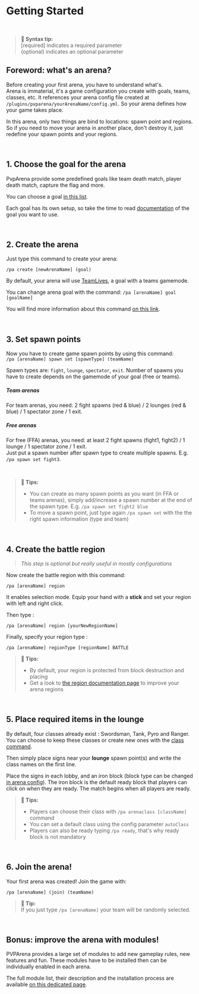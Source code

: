 # Getting Started

<br>

> **🚩 Syntax tip:**  
> [required] indicates a required parameter  
> (optional) indicates an optional parameter
> 


## Foreword: what's an arena?

Before creating your first arena, you have to understand what's.  
Arena is immaterial, it's a game configuration you create with goals, teams, classes, etc. It references your arena
config file created at `/plugins/pvparena/yourArenaName/config.yml`. So your arena defines how your game takes place.

In this arena, only two things are bind to locations: spawn point and regions. So if you need to move your arena in 
another place, don't destroy it, just redefine your spawn points and your regions.

<br>

## 1. Choose the goal for the arena

PvpArena provide some predefined goals like team death match, player death match, capture the flag and more. 

You can choose a goal [in this list](goals.md).

Each goal has its own setup, so take the time to read [documentation](goals.md) of the goal you want to use.

<br>

## 2. Create the arena

Just type this command to create your arena:

`/pa create [newArenaName] (goal)`

By default, your arena will use [TeamLives](goals/teamlives.md), a goal with a teams gamemode.

You can change arena goal with the command:
`/pa [arenaName] goal [goalName]`

You will find more information about this command [on this link](commands/goal.md).

<br>

## 3. Set spawn points

Now you have to create game spawn points by using this command:  
`/pa [arenaName] spawn set [spawnType] (teamName)`

Spawn types are: `fight`, `lounge`, `spectator`, `exit`. 
Number of spawns you have to create depends on the gamemode of your goal (free or teams).

##### Team arenas
For team arenas, you need: 2 fight spawns (red & blue) / 2 lounges (red & blue) / 1 spectator zone / 1 exit.

##### Free arenas
For free (FFA) arenas, you need: at least 2 fight spawns (fight1, fight2) / 1 lounge / 1 spectator zone / 1 exit.   
Just put a spawn number after spawn type to create multiple spawns. E.g. `/pa spawn set fight3`.

<br>

> **🚩 Tips:**
>- You can create as many spawn points as you want (in FFA or teams arenas), simply add/increase a spawn number at the 
> end of the spawn type. E.g. `/pa spawn set fight2 blue`
>- To move a spawn point, just type again `/pa spawn set` with the the right spawn information (type and team)

<br>

## 4. Create the battle region

> *This step is optional but really useful in mostly configurations*

Now create the battle region with this command:

`/pa [arenaName] region`

It enables selection mode. Equip your hand with a **stick** and set your region with left and right click. 

Then type :

`/pa [arenaName] region [yourNewRegionName]`

Finally, specify your region type :

`/pa [arenaName] regionType [regionName] BATTLE`

> **🚩 Tips:**
> - By default, your region is protected from block destruction and placing
> - Get a look to [the region documentation page](regions.md) to improve your arena regions

<br>

## 5. Place required items in the lounge

By default, four classes already exist : Swordsman, Tank, Pyro and Ranger.  
You can choose to keep these classes or create new ones with the [class command](commands/class.md).

Then simply place signs near your **lounge** spawn point(s) and write the class names on the first line.

Place the signs in each lobby, and an iron block (block type can be changed [in arena config](configuration.md)). 
The iron block is the default ready block that players can click on when they are ready. The match begins
when all players
are ready.

> **🚩 Tips:**
> - Players can choose their class with `/pa arenaclass [className]` command
> - You can set a default class using the config parameter `autoClass`
> - Players can also be ready typing `/pa ready`, that's why ready block is not mandatory

<br>

## 6. Join the arena!

Your first arena was created! Join the game with:

`/pa [arenaName] (join) (teamName)`

> **🚩 Tip:**  
> If you just type `/pa [arenaName]` your team will be randomly selected.

<br>

## Bonus: improve the arena with modules!

PVPArena provides a large set of modules to add new gameplay rules, new features and fun. These modules have to be
installed then can be individually enabled in each arena. 

The full module list, their description and the installation process are available [on this dedicated page](modules.md).